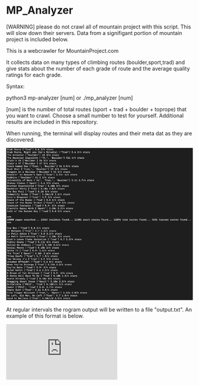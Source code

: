 # MP_Analyzer

[WARNING] please do not crawl all of mountain project with this script. This will slow down their servers. Data from a signifigant portion of mountain project is included below.

This is a webcrawler for MountainProject.com

It collects data on many types of climbing routes (boulder,sport,trad) and give stats about the number of each grade of route and the average quality ratings for each grade.

Syntax:

python3 mp-analyzer [num]
or
./mp_analyzer [num]

[num] is the number of total routes (sport + trad + boulder + toprope) that you want to crawl. Choose a small number to test for yourself. Additional results are included in this repository.


When running, the terminal will display routes and their meta dat as they are discovered.


![alt text](https://github.com/jimphowe/MP_Analyzer/blob/master/running_example.png?raw=true)


At regular intervals the rogram output will be written to a file "output.txt". An example of this format is below.

![text](https://github.com/jimphowe/MP_Analyzer/blob/master/output.txt?raw=true)

